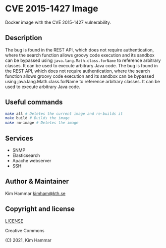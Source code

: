 # CVE 2015-1427 Image

Docker image with the CVE 2015-1427 vulnerability.

## Description
The bug is found in the REST API, which does not require authentication, where the search function allows groovy code execution and its sandbox can be bypassed using `java.lang.Math.class.forName` to reference arbitrary classes. It can be used to execute arbitrary Java code. The bug is found in the REST API, which does not require authentication, where the search function allows groovy code execution and its sandbox can be bypassed using java.lang.Math.class.forName to reference arbitrary classes. It can be used to execute arbitrary Java code.    

## Useful commands

```bash
make all # Deletes the current image and re-builds it
make build # Builds the image
make rm-image # Deletes the image   
```

## Services

- SNMP
- Elasticsearch
- Apache webserver
- SSH

## Author & Maintainer

Kim Hammar <kimham@kth.se>

## Copyright and license

[LICENSE](LICENSE.md)

Creative Commons

(C) 2021, Kim Hammar